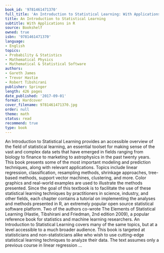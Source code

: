 ```yaml
---
book_id: '9781461471370'
full_title: 'An Introduction to Statistical Learning: With Applications in R'
title: An Introduction to Statistical Learning
subtitle: With Applications in R
source: Bookshelf
owned: true
isbn: '9781461471370'
language:
- English
topics:
- Probability & Statistics
- Mathematical Physics
- Mathematical & Statistical Software
authors:
- Gareth James
- Trevor Hastie
- Robert Tibshirani
publisher: Springer
length: 426 pages
date_published: '2017-09-01'
format: Hardcover
cover_filename: 9781461471370.jpg
order: null
theme: math
status: read
recommend: true
type: book
---
```

An Introduction to Statistical Learning provides an accessible overview of the field of statistical learning, an essential toolset for making sense of the vast and complex data sets that have emerged in fields ranging from biology to finance to marketing to astrophysics in the past twenty years. This book presents some of the most important modeling and prediction techniques, along with relevant applications. Topics include linear regression, classification, resampling methods, shrinkage approaches, tree- based methods, support vector machines, clustering, and more. Color graphics and real-world examples are used to illustrate the methods presented. Since the goal of this textbook is to facilitate the use of these statistical learning techniques by practitioners in science, industry, and other fields, each chapter contains a tutorial on implementing the analyses and methods presented in R, an extremely popular open source statistical software platform. Two of the authors co-wrote The Elements of Statistical Learning (Hastie, Tibshirani and Friedman, 2nd edition 2009), a popular reference book for statistics and machine learning researchers. An Introduction to Statistical Learning covers many of the same topics, but at a level accessible to a much broader audience. This book is targeted at statisticians and non-statisticians alike who wish to use cutting-edge statistical learning techniques to analyze their data. The text assumes only a previous course in linear regression ...
